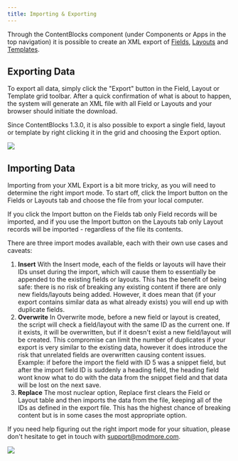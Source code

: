 ```yaml
---
title: Importing & Exporting
---
```


Through the ContentBlocks component (under Components or Apps in the top navigation) it is possible to create an XML export of [Fields](Fields), [Layouts](Layouts) and [Templates](Templates).

## Exporting Data

To export all data, simply click the "Export" button in the Field, Layout or Template grid toolbar. After a quick confirmation of what is about to happen, the system will generate an XML file with all Field or Layouts and your browser should initiate the download.

Since ContentBlocks 1.3.0, it is also possible to export a single field, layout or template by right clicking it in the grid and choosing the Export option.

[![](https://assets.modmore.com/uploads/2015/12/contentblocks_export.png)](https://assets.modmore.com/uploads/2015/12/contentblocks_export.png)

## Importing Data

Importing from your XML Export is a bit more tricky, as you will need to determine the right import mode. To start off, click the Import button on the Fields or Layouts tab and choose the file from your local computer.

If you click the Import button on the Fields tab only Field records will be imported, and if you use the Import button on the Layouts tab only Layout records will be imported - regardless of the file its contents.

There are three import modes available, each with their own use cases and caveats:

1. **Insert** With the Insert mode, each of the fields or layouts will have their IDs unset during the import, which will cause them to essentially be appended to the existing fields or layouts. This has the benefit of being safe: there is no risk of breaking any existing content if there are only new fields/layouts being added. However, it does mean that (if your export contains similar data as what already exists) you will end up with duplicate fields.
2. **Overwrite** In Overwrite mode, before a new field or layout is created, the script will check a field/layout with the same ID as the current one. If it exists, it will be overwritten, but if it doesn't exist a new field/layout will be created. This compromise can limit the number of duplicates if your export is very similar to the existing data, however it does introduce the risk that unrelated fields are overwritten causing content issues. Example: if before the import the field with ID 5 was a snippet field, but after the import field ID is suddenly a heading field, the heading field wont know what to do with the data from the snippet field and that data will be lost on the next save.
3. **Replace** The most nuclear option, Replace first clears the Field or Layout table and then imports the data from the file, keeping all of the IDs as defined in the export file. This has the highest chance of breaking content but is in some cases the most appropriate option.

If you need help figuring out the right import mode for your situation, please don't hesitate to get in touch with [support@modmore.com](mailto:support@modmore.com).

[![](https://assets.modmore.com/uploads/2015/12/contentblocks_import.png)](https://assets.modmore.com/uploads/2015/12/contentblocks_import.png)